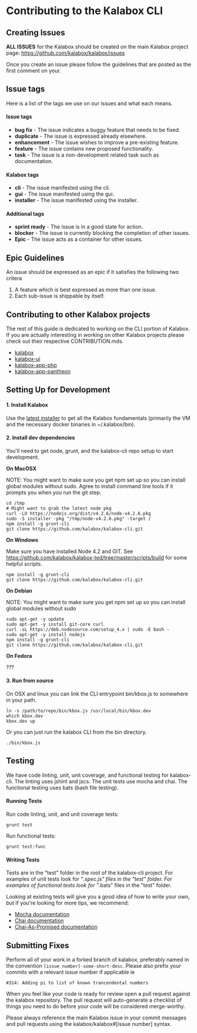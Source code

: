 Contributing to the Kalabox CLI
===============================

Creating Issues
---------------

**ALL ISSUES** for the Kalabox should be created on the main Kalabox
project page: https://github.com/kalabox/kalabox/issues

Once you create an issue please follow the guidelines that are posted as the
first comment on your.

Issue tags
----------

Here is a list of the tags we use on our issues and what each means.

#### Issue tags

* **bug fix** - The issue indicates a buggy feature that needs to be fixed.
* **duplicate** - The issue is expressed already elsewhere.
* **enhancement** - The issue wishes to improve a pre-existing feature.
* **feature** - The issue contains new proposed functionality.
* **task** - The issue is a non-development related task such as documentation.

#### Kalabox tags

* **cli** - The issue manifested using the cli.
* **gui** - The issue manifested using the gui.
* **installer** - The issue manifested using the installer.

#### Additional tags

* **sprint ready** - The issue is in a good state for action.
* **blocker** - The issue is currently blocking the completion of other issues.
* **Epic** - The issue acts as a container for other issues.

Epic Guidelines
---------------

An issue should be expressed as an epic if it satisfies the following two
critera

1. A feature which is best expressed as more than one issue.
2. Each sub-issue is shippable by itself.

Contributing to other Kalabox projects
--------------------------------------

The rest of this guide is dedicated to working on the CLI portion of
Kalabox. If you are actually interesting in working on other Kalabox projects
please check out their respective CONTRIBUTION.mds.

* [kalabox](https://github.com/kalabox/kalabox/blob/HEAD/CONTRIBUTING.md)
* [kalabox-ui](https://github.com/kalabox/kalabox-ui/blob/HEAD/CONTRIBUTING.md)
* [kalabox-app-php](https://github.com/kalabox/kalabox-app-php/blob/HEAD/CONTRIBUTING.md)
* [kalabox-app-pantheon](https://github.com/kalabox/kalabox-app-pantheon/blob/HEAD/CONTRIBUTING.md)

Setting Up for Development
--------------------------

#### 1. Install Kalabox

Use the [latest installer](http://www.kalabox.io) to get all the Kalabox
fundamentals (primarily the VM and the necessary docker binaries in
~/.kalabox/bin).

#### 2. Install dev dependencies

You'll need to get node, grunt, and the kalabox-cli repo setup to start
development.

**On MacOSX**

NOTE: You might want to make sure you get npm set up so you can install global modules without sudo. Agree to install command line tools if it prompts you when you run the git step.

```
cd /tmp
# Might want to grab the latest node pkg
curl -LO https://nodejs.org/dist/v4.2.6/node-v4.2.6.pkg
sudo -S installer -pkg "/tmp/node-v4.2.6.pkg" -target /
npm install -g grunt-cli
git clone https://github.com/kalabox/kalabox-cli.git
```

**On Windows**


Make sure you have installed Node 4.2 and GIT. See https://github.com/kalabox/kalabox-ted/tree/master/scripts/build for some helpful scripts.

```
npm install -g grunt-cli
git clone https://github.com/kalabox/kalabox-cli.git
```

**On Debian**

NOTE: You might want to make sure you get npm set up so you can install global modules without sudo

```
sudo apt-get -y update
sudo apt-get -y install git-core curl
curl -sL https://deb.nodesource.com/setup_4.x | sudo -E bash -
sudo apt-get -y install nodejs
npm install -g grunt-cli
git clone https://github.com/kalabox/kalabox-cli.git
```

**On Fedora**

???

#### 3. Run from source

On OSX and linux you can link the CLI entrypoint bin/kbox.js to somewhere in
your path.
```
ln -s /path/to/repo/bin/kbox.js /usr/local/bin/kbox.dev
which kbox.dev
kbox.dev up
```

Or you can just run the kalabox CLI from the bin directory.
```
./bin/kbox.js
```

Testing
-------

We have code linting, unit, unit coverage, and functional testing for
kalabox-cli. The linting uses jshint and jscs. The unit tests use mocha
and chai. The functional testing uses bats (bash file testing).

#### Running Tests

Run code linting, unit, and unit coverage tests:

`grunt test`

Run functional tests:

`grunt test:func`

#### Writing Tests

Tests are in the "test" folder in the root of the kalabox-cli project. For
examples of unit tests look for "*.spec.js" files in the "test" folder. For
examples of functional tests look for "*.bats" files in the "test" folder.

Looking at existing tests will give you a good idea of how to write your own,
but if you're looking for more tips, we recommend:

- [Mocha documentation](http://mochajs.org/)
- [Chai documentation](http://chaijs.com/)
- [Chai-As-Promised documentation](http://chaijs.com/plugins/chai-as-promised/)

Submitting Fixes
----------------

Perform all of your work in a forked branch of kalabox, preferably named in the
convention `[issue number]-some-short-desc`. Please also prefix your commits
with a relevant issue number if applicable ie

`#314: Adding pi to list of known trancendental numbers`

When you feel like your code is ready for review open a pull request against
the kalabox repository. The pull request will auto-generate a checklist
of things you need to do before your code will be considered merge-worthy.

Please always reference the main Kalabox issue in your commit messages and pull
requests using the kalabox/kalabox#[issue number] syntax.
